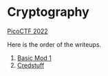 # Cryptography

[PicoCTF 2022](..)  

Here is the order of the writeups.  

1. [Basic Mod 1](basic-mod1/basic-mod1.html)  
2. [Credstuff](credstuff/credstuff.html)  
